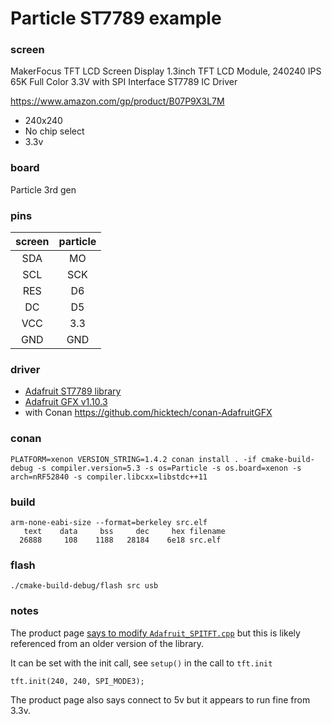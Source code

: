 Particle ST7789 example
===

### screen
MakerFocus TFT LCD Screen Display 1.3inch TFT LCD Module, 240240 IPS 65K Full Color 3.3V with SPI Interface ST7789 IC Driver

https://www.amazon.com/gp/product/B07P9X3L7M

- 240x240
- No chip select
- 3.3v

### board
Particle 3rd gen

### pins
|screen|particle|
|:----:|:------:|
|SDA | MO|
|SCL | SCK|
|RES | D6|
|DC  | D5|
|VCC | 3.3|
|GND | GND|

### driver
- [Adafruit ST7789 library](https://www.arduino.cc/reference/en/libraries/adafruit-st7735-and-st7789-library/)
- [Adafruit GFX v1.10.3](https://github.com/adafruit/Adafruit-GFX-Library)
- with Conan https://github.com/hicktech/conan-AdafruitGFX

### conan
`PLATFORM=xenon VERSION_STRING=1.4.2 conan install . -if cmake-build-debug -s compiler.version=5.3 -s os=Particle -s os.board=xenon -s arch=nRF52840 -s compiler.libcxx=libstdc++11`

### build
```
arm-none-eabi-size --format=berkeley src.elf
   text	   data	    bss	    dec	    hex	filename
  26888	    108	   1188	  28184	   6e18	src.elf
```

### flash
`./cmake-build-debug/flash src usb`

### notes
The product page [says to modify `Adafruit_SPITFT.cpp`](doc/img.png) but this is likely referenced from an older version of the library.

It can be set with the init call, see `setup()` in the call to `tft.init`

`tft.init(240, 240, SPI_MODE3);`

The product page also says connect to 5v but it appears to run fine from 3.3v.
